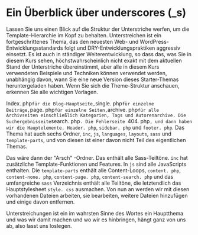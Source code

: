 # Ein Überblick über underscores (_s)

Lassen Sie uns einen Blick auf die Struktur der Unterstriche werfen, um die Template-Hierarchie im Kopf zu behalten. Unterstreichen ist ein fortgeschrittenes Thema, das den neuesten Web- und WordPress-Entwicklungsstandards folgt und DRY-Entwicklungspraktiken aggressiv einsetzt. Es ist auch in ständiger Weiterentwicklung, so dass das, was Sie in diesem Kurs sehen, höchstwahrscheinlich nicht exakt mit dem aktuellen Stand der Unterstriche übereinstimmt, aber alle in diesem Kurs verwendeten Beispiele und Techniken können verwendet werden, unabhängig davon, wann Sie eine neue Version dieses Starter-Themas heruntergeladen haben. Wenn Sie sich die Theme-Struktur anschauen, erkennen Sie alle wichtigen Vorlagen.

Index. php` für die Blog-Hauptseite, `single. php` für einzelne Beiträge, `page. php` für einzelne Seiten, `archive. php` für alle Archivseiten einschließlich Kategorien, Tags und Autorenarchive. Die Suchergebnisseite `search. php`. Die Fehlerseite `404. php`, und dann haben wir die Hauptelemente. Header. php`, `sidebar. php` und `footer. php`. Das Thema hat auch sechs Ordner, `inc`, `js`, `languages`, `layouts`, `sass` und `template-parts`, und von diesen ist einer davon nicht Teil des eigentlichen Themas.

Das wäre dann der "Arsch" -Ordner. Das enthält alle Sass-Teiltöne. `inc` hat zusätzliche Template-Funktionen und Features. In `js` sind alle JavaScripts enthalten. Die `template-parts` enthält alle Content-Loops, `content. php`, `content-none. php`, `content-page. php`, `content-search. php` und das umfangreiche `sass` Verzeichnis enthält alle Teiltöne, die letztendlich das Hauptstylesheet `style. css` ausmachen. Von nun an werden wir mit diesen vorhandenen Dateien arbeiten, sie bearbeiten, weitere Dateien hinzufügen und einige davon entfernen.

Unterstreichungen ist ein im wahrsten Sinne des Wortes ein Hauptthema und was wir damit machen und wo wir es hinbringen, hängt ganz von uns ab, also lasst uns loslegen.